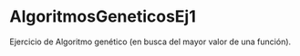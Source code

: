 # AlgoritmosGeneticosEj1
Ejercicio de Algoritmo genético (en busca del mayor valor de una función).
